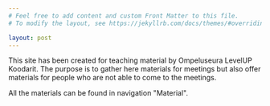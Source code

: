 ```yaml
---
# Feel free to add content and custom Front Matter to this file.
# To modify the layout, see https://jekyllrb.com/docs/themes/#overriding-theme-defaults

layout: post
---
```



This site has been created for teaching material by Ompeluseura LevelUP Koodarit. The purpose is to gather here materials for meetings but also offer materials for people who are not able to come to the meetings.

All the materials can be found in navigation "Material".
